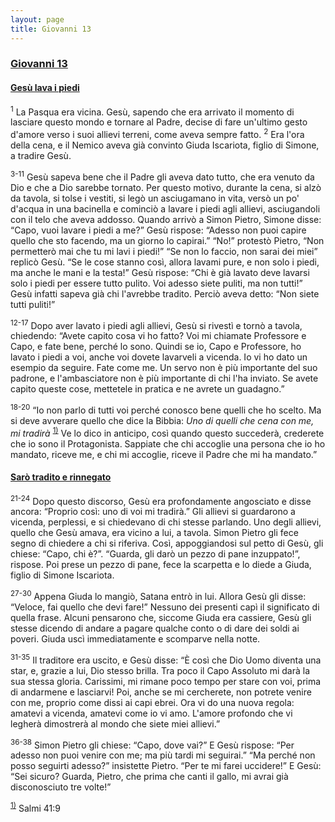 ```yaml
---
layout: page
title: Giovanni 13
---
```


### <a href="" id="giovanni_13">Giovanni 13</a>

#### <a href="" id="gesu_lava_i_piedi">Gesù lava i piedi</a>

<sup>1</sup> La Pasqua era vicina. Gesù, sapendo che era arrivato il momento di lasciare questo mondo e tornare al Padre, decise di fare un'ultimo gesto d'amore verso i suoi allievi terreni, come aveva sempre fatto. <sup>2</sup> Era l'ora della cena, e il Nemico aveva già convinto Giuda Iscariota, figlio di Simone, a tradire Gesù.

<sup>3-11</sup> Gesù sapeva bene che il Padre gli aveva dato tutto, che era venuto da Dio e che a Dio sarebbe tornato. Per questo motivo, durante la cena, si alzò da tavola, si tolse i vestiti, si legò un asciugamano in vita, versò un po' d'acqua in una bacinella e cominciò a lavare i piedi agli allievi, asciugandoli con il telo che aveva addosso. Quando arrivò a Simon Pietro, Simone disse: “Capo, vuoi lavare i piedi a me?” Gesù rispose: “Adesso non puoi capire quello che sto facendo, ma un giorno lo capirai.” “No!” protestò Pietro, “Non permetterò mai che tu mi lavi i piedi!” “Se non lo faccio, non sarai dei miei” replicò Gesù. “Se le cose stanno così, allora lavami pure, e non solo i piedi, ma anche le mani e la testa!” Gesù rispose: “Chi è già lavato deve lavarsi solo i piedi per essere tutto pulito. Voi adesso siete puliti, ma non tutti!” Gesù infatti sapeva già chi l'avrebbe tradito. Perciò aveva detto: “Non siete tutti puliti!”

<sup>12-17</sup> Dopo aver lavato i piedi agli allievi, Gesù si rivestì e tornò a tavola, chiedendo: “Avete capito cosa vi ho fatto? Voi mi chiamate Professore e Capo, e fate bene, perché lo sono. Quindi se io, Capo e Professore, ho lavato i piedi a voi, anche voi dovete lavarveli a vicenda. Io vi ho dato un esempio da seguire. Fate come me. Un servo non è più importante del suo padrone, e l'ambasciatore non è più importante di chi l'ha inviato. Se avete capito queste cose, mettetele in pratica e ne avrete un guadagno.”

<sup>18-20</sup> “Io non parlo di tutti voi perché conosco bene quelli che ho scelto. Ma si deve avverare quello che dice la Bibbia: *Uno di quelli che cena con me, mi tradirà* <sup><a href="#fn__1" id="fnt__1" class="fn_top">1)</a></sup> Ve lo dico in anticipo, così quando questo succederà, crederete che io sono il Protagonista. Sappiate che chi accoglie una persona che io ho mandato, riceve me, e chi mi accoglie, riceve il Padre che mi ha mandato.”

#### <a href="" id="saro_tradito_e_rinnegato">Sarò tradito e rinnegato</a>

<sup>21-24</sup> Dopo questo discorso, Gesù era profondamente angosciato e disse ancora: “Proprio così: uno di voi mi tradirà.” Gli allievi si guardarono a vicenda, perplessi, e si chiedevano di chi stesse parlando. Uno degli allievi, quello che Gesù amava, era vicino a lui, a tavola. Simon Pietro gli fece segno di chiedere a chi si riferiva. Così, appoggiandosi sul petto di Gesù, gli chiese: “Capo, chi è?”. “Guarda, gli darò un pezzo di pane inzuppato!”, rispose. Poi prese un pezzo di pane, fece la scarpetta e lo diede a Giuda, figlio di Simone Iscariota.

<sup>27-30</sup> Appena Giuda lo mangiò, Satana entrò in lui. Allora Gesù gli disse: “Veloce, fai quello che devi fare!” Nessuno dei presenti capì il significato di quella frase. Alcuni pensarono che, siccome Giuda era cassiere, Gesù gli stesse dicendo di andare a pagare qualche conto o di dare dei soldi ai poveri. Giuda uscì immediatamente e scomparve nella notte.

<sup>31-35</sup> Il traditore era uscito, e Gesù disse: “È così che Dio Uomo diventa una star, e, grazie a lui, Dio stesso brilla. Tra poco il Capo Assoluto mi darà la sua stessa gloria. Carissimi, mi rimane poco tempo per stare con voi, prima di andarmene e lasciarvi! Poi, anche se mi cercherete, non potrete venire con me, proprio come dissi ai capi ebrei. Ora vi do una nuova regola: amatevi a vicenda, amatevi come io vi amo. L'amore profondo che vi legherà dimostrerà al mondo che siete miei allievi.”

<sup>36-38</sup> Simon Pietro gli chiese: “Capo, dove vai?” E Gesù rispose: “Per adesso non puoi venire con me; ma più tardi mi seguirai.” “Ma perché non posso seguirti adesso?” insistette Pietro. “Per te mi farei uccidere!” E Gesù: “Sei sicuro? Guarda, Pietro, che prima che canti il gallo, mi avrai già disconosciuto tre volte!”

<sup><a href="#fnt__1" id="fn__1" class="fn_bot">1)</a></sup>
Salmi 41:9


